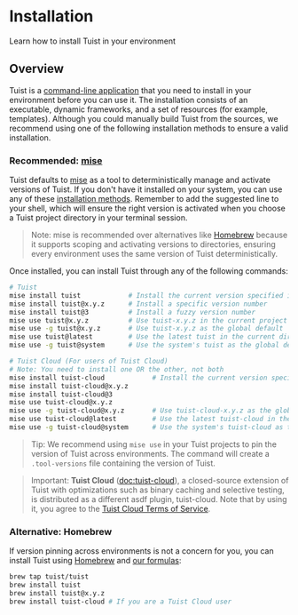 # Installation

Learn how to install Tuist in your environment

## Overview

Tuist is a [command-line application](https://en.wikipedia.org/wiki/Command-line_interface) that you need to install in your environment before you can use it. The installation consists of an executable, dynamic frameworks, and a set of resources (for example, templates). Although you could manually build Tuist from the sources, we recommend using one of the following installation methods to ensure a valid installation.

### Recommended: [mise](https://github.com/jdx/mise)

Tuist defaults to [mise](https://github.com/jdx/mise) as a tool to deterministically manage and activate versions of Tuist.
If you don't have it installed on your system,
you can use any of these [installation methods](https://mise.jdx.dev/getting-started.html).
Remember to add the suggested line to your shell, which will ensure the right version is activated when you choose a Tuist project directory in your terminal session.

> Note: mise is recommended over alternatives like [Homebrew](https://brew.sh) because it supports scoping and activating versions to directories, ensuring every environment uses the same version of Tuist deterministically.

Once installed, you can install Tuist through any of the following commands:


```bash
# Tuist
mise install tuist            # Install the current version specified in .tool-versions/.mise.toml
mise install tuist@x.y.z      # Install a specific version number
mise install tuist@3          # Install a fuzzy version number
mise use tuist@x.y.z          # Use tuist-x.y.z in the current project
mise use -g tuist@x.y.z       # Use tuist-x.y.z as the global default
mise use tuist@latest         # Use the latest tuist in the current directory
mise use -g tuist@system      # Use the system's tuist as the global default

# Tuist Cloud (For users of Tuist Cloud)
# Note: You need to install one OR the other, not both
mise install tuist-cloud            # Install the current version specified in .tool-versions/.mise.toml
mise install tuist-cloud@x.y.z
mise install tuist-cloud@3
mise use tuist-cloud@x.y.z   
mise use -g tuist-cloud@x.y.z       # Use tuist-cloud-x.y.z as the global default
mise use tuist-cloud@latest         # Use the latest tuist-cloud in the current directory
mise use -g tuist-cloud@system      # Use the system's tuist-cloud as the global default
```

> Tip: We recommend using `mise use` in your Tuist projects to pin the version of Tuist across environments. The command will create a `.tool-versions` file containing the version of Tuist.

> Important: **Tuist Cloud** (<doc:tuist-cloud>), a closed-source extension of Tuist with optimizations such as binary caching and selective testing, is distributed as a different asdf plugin, tuist-cloud. Note that by using it, you agree to the [Tuist Cloud Terms of Service](https://tuist.io/terms/).

### Alternative: Homebrew

If version pinning across environments is not a concern for you,
you can install Tuist using [Homebrew](https://brew.sh) and [our formulas](https://github.com/tuist/homebrew-tuist):

```bash
brew tap tuist/tuist
brew install tuist
brew install tuist@x.y.z
brew install tuist-cloud # If you are a Tuist Cloud user
```
